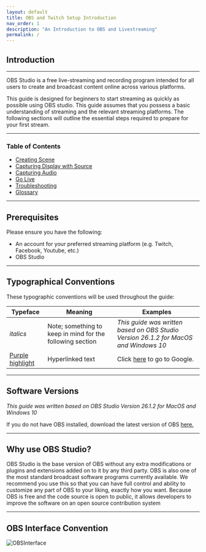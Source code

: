 ```yaml
---
layout: default
title: OBS and Twitch Setup Introduction
nav_order: 1
description: "An Introduction to OBS and Livestreaming"
permalink: /
---
```


## Introduction

---

OBS Studio is a free live-streaming and recording program intended for all users to create and broadcast content online across various platforms.

This guide is designed for beginners to start streaming as quickly as possible using OBS studio.
This guide assumes that you possess a basic understanding of streaming and the relevant streaming platforms.
The following sections will outline the essential steps required to prepare for your first stream.

---

### Table of Contents

- [Creating Scene](https://pazcharles02.github.io/OBS-and-Twitch-Livestreaming/docs/creating-scene)
- [Capturing Display with Source](https://pazcharles02.github.io/OBS-and-Twitch-Livestreaming/docs/capturing-display-with-source)
- [Capturing Audio](https://pazcharles02.github.io/OBS-and-Twitch-Livestreaming/docs/capturing-audio)
- [Go Live](https://pazcharles02.github.io/OBS-and-Twitch-Livestreaming/docs/go-live)
- [Troubleshooting](https://pazcharles02.github.io/OBS-and-Twitch-Livestreaming/docs/troubleshooting)
- [Glossary](https://pazcharles02.github.io/OBS-and-Twitch-Livestreaming/docs/glossary)

---

## Prerequisites

Please ensure you have the following:

- An account for your preferred streaming platform (e.g. Twitch, Facebook, Youtube, etc.)
- OBS Studio

---

## Typographical Conventions

These typographic conventions will be used throughout the guide:

| Typeface    | Meaning     | Examples |
| ----------- | ----------- | -------- |
| *italics*   | Note; something to keep in mind for the following section      | *This guide was written based on OBS Studio Version 26.1.2 for MacOS and Windows 10* |
| [Purple highlight]() | Hyperlinked text | Click [here](https://google.ca) to go to Google. |

---

## Software Versions

*This guide was written based on OBS Studio Version 26.1.2 for MacOS and Windows 10*

If you do not have OBS installed, download the latest version of OBS [here.](https://obsproject.com/download)


---

## Why use OBS Studio?

OBS Studio is the base version of OBS without any extra modifications or plugins and extensions added on to it by any third party. OBS is also one of the most standard broadcast software programs currently available. We recommend you use this so that you can have full control and ability to customize any part of OBS to your liking, exactly how you want. Because OBS is free and the code source is open to public, it allows developers to improve the software on an open source contribution system

---

## OBS Interface Convention

![OBSInterface](https://streamgeeks.us/wp-content/uploads/2019/01/Latest-new-OBS-2019-Interface-Layout.jpg?raw=true)
